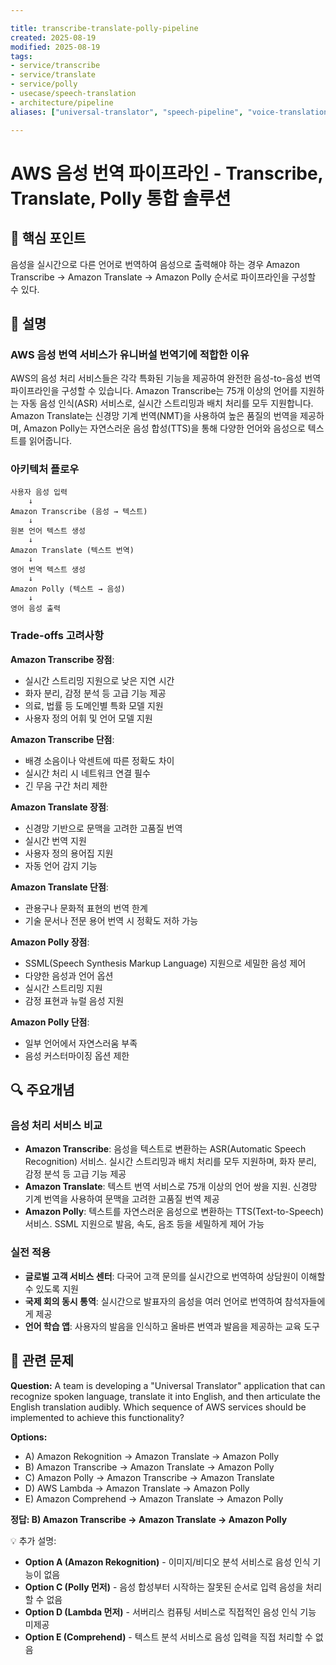 ```yaml
---

title: transcribe-translate-polly-pipeline
created: 2025-08-19
modified: 2025-08-19
tags:
- service/transcribe
- service/translate 
- service/polly
- usecase/speech-translation
- architecture/pipeline
aliases: ["universal-translator", "speech-pipeline", "voice-translation"]

---
```


# AWS 음성 번역 파이프라인 - Transcribe, Translate, Polly 통합 솔루션

## 🎯 핵심 포인트

음성을 실시간으로 다른 언어로 번역하여 음성으로 출력해야 하는 경우 Amazon Transcribe → Amazon Translate → Amazon Polly 순서로 파이프라인을 구성할 수 있다.

## 📝 설명

### AWS 음성 번역 서비스가 유니버설 번역기에 적합한 이유

AWS의 음성 처리 서비스들은 각각 특화된 기능을 제공하여 완전한 음성-to-음성 번역 파이프라인을 구성할 수 있습니다. Amazon Transcribe는 75개 이상의 언어를 지원하는 자동 음성 인식(ASR) 서비스로, 실시간 스트리밍과 배치 처리를 모두 지원합니다. Amazon Translate는 신경망 기계 번역(NMT)을 사용하여 높은 품질의 번역을 제공하며, Amazon Polly는 자연스러운 음성 합성(TTS)을 통해 다양한 언어와 음성으로 텍스트를 읽어줍니다.

### 아키텍처 플로우

```
사용자 음성 입력
    ↓
Amazon Transcribe (음성 → 텍스트)
    ↓
원본 언어 텍스트 생성
    ↓
Amazon Translate (텍스트 번역)
    ↓
영어 번역 텍스트 생성
    ↓
Amazon Polly (텍스트 → 음성)
    ↓
영어 음성 출력
```

### Trade-offs 고려사항

**Amazon Transcribe 장점**:
- 실시간 스트리밍 지원으로 낮은 지연 시간
- 화자 분리, 감정 분석 등 고급 기능 제공
- 의료, 법률 등 도메인별 특화 모델 지원
- 사용자 정의 어휘 및 언어 모델 지원

**Amazon Transcribe 단점**:
- 배경 소음이나 악센트에 따른 정확도 차이
- 실시간 처리 시 네트워크 연결 필수
- 긴 무음 구간 처리 제한

**Amazon Translate 장점**:
- 신경망 기반으로 문맥을 고려한 고품질 번역
- 실시간 번역 지원
- 사용자 정의 용어집 지원
- 자동 언어 감지 기능

**Amazon Translate 단점**:
- 관용구나 문화적 표현의 번역 한계
- 기술 문서나 전문 용어 번역 시 정확도 저하 가능

**Amazon Polly 장점**:
- SSML(Speech Synthesis Markup Language) 지원으로 세밀한 음성 제어
- 다양한 음성과 언어 옵션
- 실시간 스트리밍 지원
- 감정 표현과 뉴럴 음성 지원

**Amazon Polly 단점**:
- 일부 언어에서 자연스러움 부족
- 음성 커스터마이징 옵션 제한

## 🔍 주요개념

### 음성 처리 서비스 비교

- **Amazon Transcribe**: 음성을 텍스트로 변환하는 ASR(Automatic Speech Recognition) 서비스. 실시간 스트리밍과 배치 처리를 모두 지원하며, 화자 분리, 감정 분석 등 고급 기능 제공
- **Amazon Translate**: 텍스트 번역 서비스로 75개 이상의 언어 쌍을 지원. 신경망 기계 번역을 사용하여 문맥을 고려한 고품질 번역 제공
- **Amazon Polly**: 텍스트를 자연스러운 음성으로 변환하는 TTS(Text-to-Speech) 서비스. SSML 지원으로 발음, 속도, 음조 등을 세밀하게 제어 가능

### 실전 적용

- **글로벌 고객 서비스 센터**: 다국어 고객 문의를 실시간으로 번역하여 상담원이 이해할 수 있도록 지원
- **국제 회의 동시 통역**: 실시간으로 발표자의 음성을 여러 언어로 번역하여 참석자들에게 제공
- **언어 학습 앱**: 사용자의 발음을 인식하고 올바른 번역과 발음을 제공하는 교육 도구

## 📝 관련 문제

**Question:** A team is developing a "Universal Translator" application that can recognize spoken language, translate it into English, and then articulate the English translation audibly. Which sequence of AWS services should be implemented to achieve this functionality?

**Options:**

- A) Amazon Rekognition → Amazon Translate → Amazon Polly
- B) Amazon Transcribe → Amazon Translate → Amazon Polly
- C) Amazon Polly → Amazon Transcribe → Amazon Translate
- D) AWS Lambda → Amazon Translate → Amazon Polly
- E) Amazon Comprehend → Amazon Translate → Amazon Polly

**정답: B) Amazon Transcribe → Amazon Translate → Amazon Polly**

💡 추가 설명:

- **Option A (Amazon Rekognition)** - 이미지/비디오 분석 서비스로 음성 인식 기능이 없음
- **Option C (Polly 먼저)** - 음성 합성부터 시작하는 잘못된 순서로 입력 음성을 처리할 수 없음
- **Option D (Lambda 먼저)** - 서버리스 컴퓨팅 서비스로 직접적인 음성 인식 기능 미제공
- **Option E (Comprehend)** - 텍스트 분석 서비스로 음성 입력을 직접 처리할 수 없음